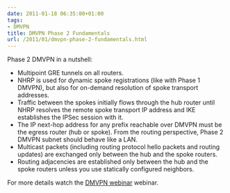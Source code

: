 ```yaml
---
date: 2011-01-18 06:35:00+01:00
tags:
- DMVPN
title: DMVPN Phase 2 Fundamentals
url: /2011/01/dmvpn-phase-2-fundamentals.html
---
```

Phase 2 DMVPN in a nutshell:

-   Multipoint GRE tunnels on all routers.
-   NHRP is used for dynamic spoke registrations (like with Phase 1 DMVPN), but also for on-demand resolution of spoke transport addresses.
-   Traffic between the spokes initially flows through the hub router until NHRP resolves the remote spoke transport IP address and IKE establishes the IPSec session with it.
-   The IP next-hop address for any prefix reachable over DMVPN must be the egress router (hub or spoke). From the routing perspective, Phase 2 DMVPN subnet should behave like a LAN.
-   Multicast packets (including routing protocol hello packets and routing updates) are exchanged only between the hub and the spoke routers.
-   Routing adjacencies are established only between the hub and the spoke routers unless you use statically configured neighbors.

For more details watch the [DMVPN webinar](http://www.ipspace.net/DMVPN) webinar.